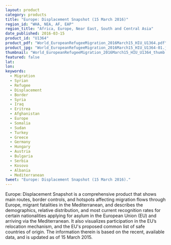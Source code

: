 ```yaml
---
layout: product
category: products
title: "Europe: Displacement Snapshot (15 March 2016)"
region_id: "WHA, NEA, AF, EAP"
region_title: "Africa, Europe, Near East, South and Central Asia"
date_published: 2016-03-15
product_id: "U1364"
product_pdf: "World_EuropeanRefugeeMigration_2016March15_HIU_U1364.pdf"
product_jpg: "World_EuropeanRefugeeMigration_2016March15_HIU_U1364-01.jpg"
thumbnail: "World_EuropeanRefugeeMigration_2016March15_HIU_U1364_thumb.jpg"
featured: false
lat: 
lon: 
keywords:
  - Migration
  - Syrian
  - Refugee
  - Displacement
  - Border
  - Syria
  - Iraq
  - Eritrea
  - Afghanistan
  - Europe
  - Somalia
  - Sudan
  - Turkey
  - Greece
  - Germany
  - Hungary
  - Austria
  - Bulgaria
  - Serbia
  - Kosovo
  - Albania
  - Mediterranean
tweet: "Europe: Displacement Snapshot (15 March 2016)."
---
```

Europe: Displacement Snapshot is a comprehensive product that shows main routes, border controls, and hotspots affecting migration flows through Europe, migrant fatalities in the Mediterranean, and describes the demographics, relative distribution, and most current recognition rates for certain nationalities applying for asylum in the European Union (EU) and arriving via the Mediterranean. It also visualizes participation in the EU’s relocation mechanism, and the EU's proposed common list of safe countries of origin. The information therein is based on the recent, available data, and is updated as of 15 March 2015.
